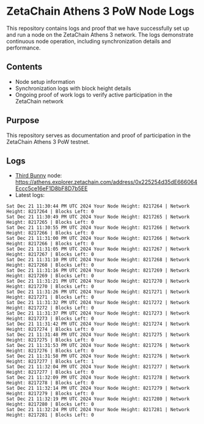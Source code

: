 # ZetaChain Athens 3 PoW Node Logs
This repository contains logs and proof that we have successfully set up and run a node on the ZetaChain Athens 3 network. The logs demonstrate continuous node operation, including synchronization details and performance.

## Contents
- Node setup information
- Synchronization logs with block height details
- Ongoing proof of work logs to verify active participation in the ZetaChain network

## Purpose
This repository serves as documentation and proof of participation in the ZetaChain Athens 3 PoW testnet.

## Logs

- [Third Bunny](https://thirdbunny.xyz/) node: https://athens.explorer.zetachain.com/address/0x225254d35dE666064Eccc5ce16eF1D8bF8D7b5EE
- Latest logs:
```
Sat Dec 21 11:30:44 PM UTC 2024 Your Node Height: 8217264 | Network Height: 8217264 | Blocks Left: 0
Sat Dec 21 11:30:49 PM UTC 2024 Your Node Height: 8217265 | Network Height: 8217265 | Blocks Left: 0
Sat Dec 21 11:30:55 PM UTC 2024 Your Node Height: 8217266 | Network Height: 8217266 | Blocks Left: 0
Sat Dec 21 11:31:00 PM UTC 2024 Your Node Height: 8217266 | Network Height: 8217266 | Blocks Left: 0
Sat Dec 21 11:31:05 PM UTC 2024 Your Node Height: 8217267 | Network Height: 8217267 | Blocks Left: 0
Sat Dec 21 11:31:10 PM UTC 2024 Your Node Height: 8217268 | Network Height: 8217268 | Blocks Left: 0
Sat Dec 21 11:31:16 PM UTC 2024 Your Node Height: 8217269 | Network Height: 8217269 | Blocks Left: 0
Sat Dec 21 11:31:21 PM UTC 2024 Your Node Height: 8217270 | Network Height: 8217270 | Blocks Left: 0
Sat Dec 21 11:31:26 PM UTC 2024 Your Node Height: 8217271 | Network Height: 8217271 | Blocks Left: 0
Sat Dec 21 11:31:32 PM UTC 2024 Your Node Height: 8217272 | Network Height: 8217272 | Blocks Left: 0
Sat Dec 21 11:31:37 PM UTC 2024 Your Node Height: 8217273 | Network Height: 8217273 | Blocks Left: 0
Sat Dec 21 11:31:42 PM UTC 2024 Your Node Height: 8217274 | Network Height: 8217274 | Blocks Left: 0
Sat Dec 21 11:31:48 PM UTC 2024 Your Node Height: 8217275 | Network Height: 8217275 | Blocks Left: 0
Sat Dec 21 11:31:53 PM UTC 2024 Your Node Height: 8217276 | Network Height: 8217276 | Blocks Left: 0
Sat Dec 21 11:31:58 PM UTC 2024 Your Node Height: 8217276 | Network Height: 8217277 | Blocks Left: 1
Sat Dec 21 11:32:04 PM UTC 2024 Your Node Height: 8217277 | Network Height: 8217277 | Blocks Left: 0
Sat Dec 21 11:32:09 PM UTC 2024 Your Node Height: 8217278 | Network Height: 8217278 | Blocks Left: 0
Sat Dec 21 11:32:14 PM UTC 2024 Your Node Height: 8217279 | Network Height: 8217279 | Blocks Left: 0
Sat Dec 21 11:32:19 PM UTC 2024 Your Node Height: 8217280 | Network Height: 8217280 | Blocks Left: 0
Sat Dec 21 11:32:24 PM UTC 2024 Your Node Height: 8217281 | Network Height: 8217281 | Blocks Left: 0
```
